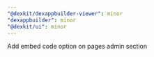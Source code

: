 ```yaml
---
"@dexkit/dexappbuilder-viewer": minor
"dexappbuilder": minor
"@dexkit/ui": minor
---
```


Add embed code option on pages admin section
